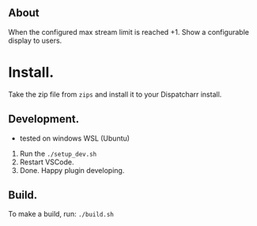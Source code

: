 
## About
When the configured max stream limit is reached +1. Show a configurable display to users.

# Install.
Take the zip file from `zips` and install it to your Dispatcharr install.

## Development.
- tested on windows WSL (Ubuntu)
1. Run the `./setup_dev.sh`
2. Restart VSCode.
3. Done. Happy plugin developing.


## Build.
To make a build, run: `./build.sh`